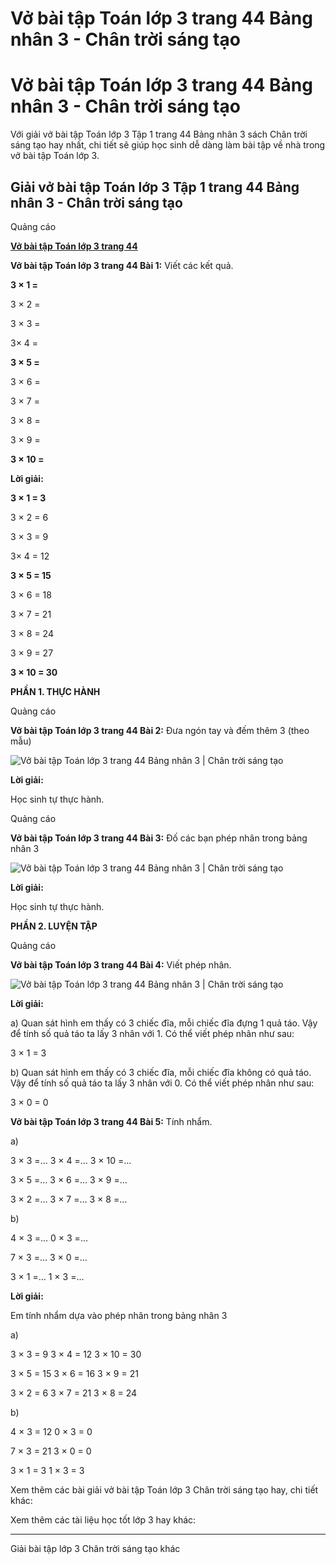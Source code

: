 # Vở bài tập Toán lớp 3 trang 44 Bảng nhân 3 - Chân trời sáng tạo

# Vở bài tập Toán lớp 3 trang 44 Bảng nhân 3 - Chân trời sáng tạo

Với giải vở bài tập Toán lớp 3 Tập 1 trang 44 Bảng nhân 3 sách Chân trời sáng tạo hay nhất, chi tiết sẽ giúp học sinh dễ dàng làm bài tập về nhà trong vở bài tập Toán lớp 3.

## Giải vở bài tập Toán lớp 3 Tập 1 trang 44 Bảng nhân 3 - Chân trời sáng tạo

Quảng cáo

[**Vở bài tập Toán lớp 3 trang 44**](https://vietjack.com/vbt-toan-3-ct/vbt-toan-lop-3-trang-44-tap-1.jsp)

**Vở bài tập Toán lớp 3 trang 44 Bài 1:** Viết các kết quả.

**3 × 1 =**

3 × 2 = 

3 × 3 = 

3× 4 = 

**3 × 5 =**

3 × 6 = 

3 × 7 = 

3 × 8 = 

3 × 9 = 

**3 × 10 =**

**Lời giải:**

**3 × 1 = 3**

3 × 2 = 6 

3 × 3 = 9

3× 4 = 12

**3 × 5 = 15**

3 × 6 = 18

3 × 7 = 21

3 × 8 = 24

3 × 9 = 27

**3 × 10 = 30**

**PHẦN 1. THỰC HÀNH**

Quảng cáo

**Vở bài tập Toán lớp 3 trang 44 Bài 2:** Đưa ngón tay và đếm thêm 3 (theo mẫu)

![Vở bài tập Toán lớp 3 trang 44 Bảng nhân 3 | Chân trời sáng tạo](https://vietjack.com/vbt-toan-3-ct/images/bang-nhan-3.PNG)

**Lời giải:**

Học sinh tự thực hành.

Quảng cáo

**Vở bài tập Toán lớp 3 trang 44 Bài 3:** Đố các bạn phép nhân trong bảng nhân 3

![Vở bài tập Toán lớp 3 trang 44 Bảng nhân 3 | Chân trời sáng tạo](https://vietjack.com/vbt-toan-3-ct/images/bang-nhan-3-1.PNG)

**Lời giải:**

Học sinh tự thực hành.

**PHẦN 2. LUYỆN TẬP**

Quảng cáo

**Vở bài tập Toán lớp 3 trang 44 Bài 4:** Viết phép nhân.

![Vở bài tập Toán lớp 3 trang 44 Bảng nhân 3 | Chân trời sáng tạo](https://vietjack.com/vbt-toan-3-ct/images/bang-nhan-3-2.PNG)

**Lời giải:**

a) Quan sát hình em thấy có 3 chiếc đĩa, mỗi chiếc đĩa đựng 1 quả táo. Vậy để tính số quả táo ta lấy 3 nhân với 1. Có thể viết phép nhân như sau:

3 × 1 = 3

b) Quan sát hình em thấy có 3 chiếc đĩa, mỗi chiếc đĩa không có quả táo. Vậy để tính số quả táo ta lấy 3 nhân với 0. Có thể viết phép nhân như sau:

3 × 0 = 0

**Vở bài tập Toán lớp 3 trang 44 Bài 5:** Tính nhẩm.

a)

3 × 3 =… 3 × 4 =… 3 × 10 =…

3 × 5 =… 3 × 6 =… 3 × 9 =…

3 × 2 =… 3 × 7 =… 3 × 8 =…

b) 

4 × 3 =… 0 × 3 =…

7 × 3 =… 3 × 0 =…

3 × 1 =… 1 × 3 =…

**Lời giải:**

Em tính nhẩm dựa vào phép nhân trong bảng nhân 3

a) 

3 × 3 = 9 3 × 4 = 12 3 × 10 = 30

3 × 5 = 15 3 × 6 = 16 3 × 9 = 21

3 × 2 = 6 3 × 7 = 21 3 × 8 = 24

b)

4 × 3 = 12 0 × 3 = 0

7 × 3 = 21 3 × 0 = 0

3 × 1 = 3 1 × 3 = 3

Xem thêm các bài giải vở bài tập Toán lớp 3 Chân trời sáng tạo hay, chi tiết khác:

Xem thêm các tài liệu học tốt lớp 3 hay khác:

* * *

Giải bài tập lớp 3 Chân trời sáng tạo khác
